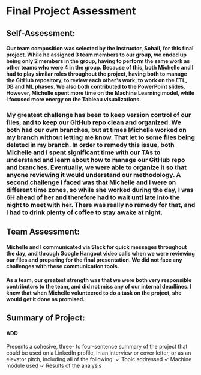 # Final Project Assessment

## **Self-Assessment**: 

#### Our team composition was selected by the instructor, Sohail, for this final project. While he assigned 3 team members to our group, we ended up being only 2 members in the group, having to perform the same work as other teams who were 4 in the group. Because of this, both Michelle and I had to play similar roles throughout the project, having both to manage the GitHub repository, to review each other's work, to work on the ETL, DB and ML phases. We also both contributed to the PowerPoint slides. However, Michelle spent more time on the Machine Learning model, while I focused more energy on the Tableau visualizations.

### My greatest challenge has been to keep version control of our files, and to keep our GitHub repo clean and organized. We both had our own branches, but at times Michelle worked on my branch without letting me know. That let to some files being deleted in my branch. In order to remedy this issue, both Michelle and I spent significant time with our TAs to understand and learn about how to manage our GitHub repo and branches. Eventually, we were able to organize it so that anyone reviewing it would understand our methodology. A second challenge I faced was that Michelle and I were on different time zones, so while she worked during the day, I was 6H ahead of her and therefore had to wait unti late into the night to meet with her. There was really no remedy for that, and I had to drink plenty of coffee to stay awake at night.

## **Team Assessment**:

#### Michelle and I communicated via Slack for quick messages throughout the day, and through Google Hangout video calls when we were reviewing our files and preparing for the final presentation. We did not face any challenges with these communication tools. 

#### As a team, our greatest strength was that we were both very responsible contributors to the team, and did not miss any of our internal deadlines. I knew that when Michelle volunteered to do a task on the project, she would get it done as promised. 

## **Summary of Project**:

#### ADD

Presents a cohesive, three- to four-sentence
summary of the project that could be used on a
LinkedIn profile, in an interview or cover letter, or
as an elevator pitch, including all of the following:
✓ Topic addressed
✓ Machine module used
✓ Results of the analysis